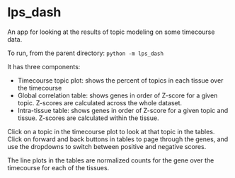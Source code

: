 # lps_dash
 
An app for looking at the results of topic modeling on some timecourse data. 

To run, from the parent directory: `python -m lps_dash`

It has three components:
* Timecourse topic plot: shows the percent of topics in each tissue over the timecourse
* Global correlation table: shows genes in order of Z-score for a given topic. Z-scores are calculated across the whole dataset.
* Intra-tissue table: shows genes in order of Z-score for a given topic and tissue. Z-scores are calculated within the tissue.

Click on a topic in the timecourse plot to look at that topic in the tables. Click on forward and back buttons in tables to page through the genes, and use the dropdowns to switch between positive and negative scores.

The line plots in the tables are normalized counts for the gene over the timecourse for each of the tissues.
